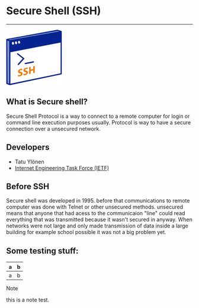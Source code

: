 # Secure Shell (SSH)
---
![SSH-image](ssh-thumbnail.png "SSH picture")
## What is Secure shell?
Secure Shell Protocol is a way to connect to a remote computer for login or command line execution purposes usually. Protocol is way to have a secure connection over a unsecured network.

## Developers
- Tatu Ylönen
- [Internet Engineering Task Force (IETF) ](https://en.wikipedia.org/wiki/Internet_Engineering_Task_Force)

## Before SSH
Secure shell was developed in 1995. before that communications to remote computer was done with Telnet or other unsecured methods. unsecured means that anyone that had acess to the communicaion "line" could read everything that was transmitted because it wasn't secured in anyway. When networks were not large and only made transmission of data inside a large building for example school possible it was not a big problem yet.


## Some testing stuff:



| a   | b   |
| --- | --- |
| a   | b   |


> [!NOTE]
> this is a note test.
